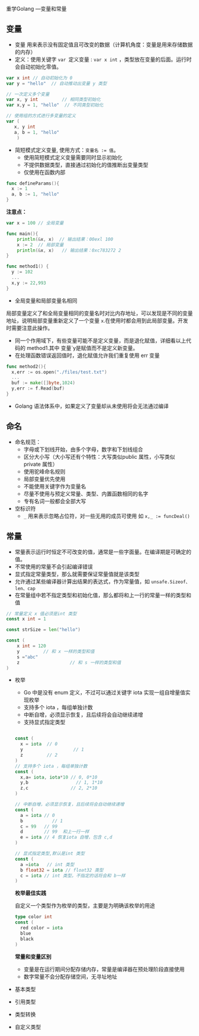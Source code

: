 重学Golang —变量和常量

## 变量

- 变量 用来表示没有固定值且可改变的数据（计算机角度：变量是用来存储数据的内存）
- 定义：使用关键字 `var `定义变量 : `var x int` ，类型放在变量的后面。运行时会自动初始化零值。

```go
var x int // 自动初始化为 0 
var y = "hello"  // 自动推动出变量 y 类型

// 一次定义多个变量
var x, y int         // 相同类型初始化
var x,y = 1, "hello"  // 不同类型初始化

// 使用组的方式进行多变量的定义
var (
   x, y int
   a, b = 1, "hello"
    )
```

- 简短模式定义变量, 使用方式：`变量名 := 值`。
  - 使用简短模式定义变量需要同时显示初始化
  - 不提供数据类型，直接通过初始化的值推断出变量类型
  - 仅使用在函数内部

```go
func defineParams(){
  x := 1
  a, b := 1, "hello"
}
```

**注意点：**

```go
var x = 100 // 全局变量

func main(){
	println(&x, x)  // 输出结果：00exl 100
	x := 2  // 局部变量
	println(&x, x)   // 输出结果：0xc783272 2
}

func method1() {
  y := 102
  ...
  x,y := 22,993
}
```

- 全局变量和局部变量名相同 

局部变量定义了和全局变量相同的变量名时对比内存地址，可以发现是不同的变量地址，说明局部变量重新定义了一个变量 `x`.在使用时都会用到此局部变量。开发时需要注意此操作。

- 同一个作用域下，有些变量可能不是定义变量，而是退化赋值，详细看以上代码的 method1.其中 变量`y是赋值而不是定义新变量。
- 在处理函数错误返回值时，退化赋值允许我们重复使用 err 变量

```go
func method2(){
  x,err := os.open("./files/test.txt")
  ...
  buf := make([]byte,1024)
  y,err := f.Read(buf)
}
```

- Golang 语法体系中，如果定义了变量却从未使用将会无法通过编译

## 命名

- 命名规范：
  - 字母或下划线开始，由多个字母，数字和下划线组合
  - 区分大小写（大小写还有个特性：大写类似public 属性，小写类似 private 属性）
  - 使用驼峰命名规则
  - 局部变量优先使用
  - 不能使用关键字作为变量名
  - 尽量不使用与预定义常量、类型、内置函数相同的名字
  - 专有名词一般都会全部大写
- 空标识符
  - `_` 用来表示忽略占位符，对一些无用的成员可使用 如 ` x,_ := funcDeal() `

## 常量

- 常量表示运行时恒定不可改变的值，通常是一些字面量。在编译期是可确定的值。
- 不常使用的常量不会引起编译错误
- 显式指定常量类型，那么就需要保证常量值就是该类型
- 允许通过某些编译器计算出结果的表达式，作为常量值，如 `unsafe.Sizeof、len、cap` 
- 在常量组中若不指定类型和初始化值，那么都将和上一行的常量一样的类型和值

```go
// 常量定义 x 值必须是int 类型
const x int = 1

const strSize = len("hello")

const (
	x int = 120
	y         // 和 x 一样的类型和值
	s ="abc"
	z					// 和 s 一样的类型和值
)

```

- 枚举

  - Go 中是没有 enum 定义，不过可以通过关键字 iota 实现一组自增量值实现枚举
  - 支持多个 iota ，每组单独计数
  - 中断自增，必须显示恢复，且后续将会自动继续递增
  - 支持显式指定类型

  ```go
  
  const (
  	x = iota  // 0 
    y					// 1
    z         // 2
  )
  // 支持多个 iota ，每组单独计数
  const (
  	x,a= iota, iota*10 // 0, 0*10
    y,b 	             // 1, 1*10
    z,c                // 2, 2*10
  )
  
  // 中断自增，必须显示恢复，且后续将会自动继续递增
  const (
  	a = iota // 0
    b 			// 1
    c = 99   // 99
    d        // 99  和上一行一样
    e = iota // 4 恢复iota 自增，包含 c,d
  )
  
  // 显式指定类型,默认是int 类型
  const (
  	a =iota   // int 类型
    b float32 = iota // float32 类型
    c = iota // int 类型。不指定的话将会和 b一样
  )
  ```

  **枚举最佳实践**

  自定义一个类型作为枚举的类型，主要是为明确该枚举的用途

  ```go
  type color int  
  const (
  	red color = iota
    blue 
    black
  )
  ```

  **常量和变量区别**

  - 变量是在运行期间分配存储内存，常量是编译器在预处理阶段直接使用
  - 数字常量不会分配存储空间，无寻址地址

- 基本类型

- 引用类型

- 类型转换

- 自定义类型

  


